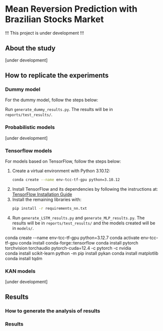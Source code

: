 # Mean Reversion Prediction with Brazilian Stocks Market

!!! This project is under development !!!

## About the study

[under development]


## How to replicate the experiments

### Dummy model

For the dummy model, follow the steps below:


Run `generate_dummy_results.py`. The results will be in `reports/test_results/`.

### Probabilistic models

[under development]

### Tensorflow models

For models based on TensorFlow, follow the steps below:

1. Create a virtual environment with Python 3.10.12:
   ```sh
   conda create --name env-tcc-tf-gpu python=3.10.12
   ```
2. Install TensorFlow and its dependencies by following the instructions at: [TensorFlow Installation Guide](https://www.tensorflow.org/install/pip)
3. Install the remaining libraries with:
   ```sh
   pip install -r requirements_nn.txt
   ```
4. Run `generate_LSTM_results.py` and `generate_MLP_results.py`. The results will be in `reports/test_results/` and the models created will be in `models/`.




conda create --name env-tcc-tf-gpu python=3.12.7
conda activate env-tcc-tf-gpu
conda install conda-forge::tensorflow
conda install pytorch torchvision torchaudio pytorch-cuda=12.4 -c pytorch -c nvidia        
conda install scikit-learn
python -m pip install pykan
conda install matplotlib
conda install tqdm



### KAN models

[under development]


## Results

### How to generate the analysis of results


### Results



